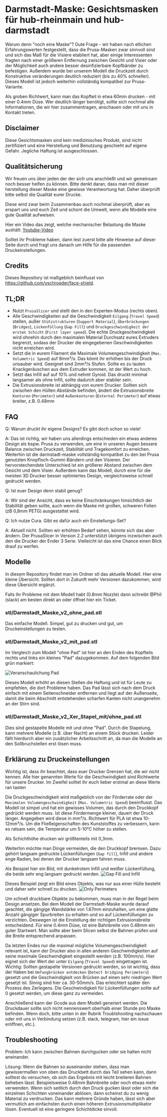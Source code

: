 # Darmstadt-Maske: Gesichtsmasken für hub-rheinmain und hub-darmstadt

Warum denn "noch eine Maske"? 
Gute Frage - wir haben nach etlichen Erfahrungswerten festgestellt, dass die Prusa-Masken zwar sinnvoll sind und sich das Maß für die Visiere etabliert hat, aber einige Interessenten fragten nach einer größeren Entfernung zwischen Gesicht und Visier oder der Möglichkeit auch andere besser desinfizierbare Kopfbänder zu befestigen.
Außerdem wurde bei unserem Modell die Druckzeit durch Konstruktive veränderungen deutlich reduziert (bis zu 40% schneller).
Dieses Modell ist jedoch weiterhin vollständig kompatibel zur Prusa-Variante.

Als groben Richtwert, kann man das Kopfteil in etwa 60min drucken - mit einer 0.4mm Düse.
Wer deutlich länger benötigt, sollte sich nochmal alle Informationen, die wir hier zusammentragen, anschauen oder mit uns in Kontakt treten.

## Disclaimer

Diese Gesichtsmasken sind kein medizinisches Produkt, sind nicht zertifiziert und eine Herstellung und Benutzung geschieht auf eigene Gefahr. Jegliche Haftung ist ausgeschlossen.

## Qualitätsicherung

Wir freuen uns über jeden der der sich uns anschließt und wir gemeinsam noch besser helfen zu können.
Bitte denkt daran, dass man mit dieser herstellung dieser Maske eine gewisse Verantwortung hat.
Daher überprüft bitte selbst die Qualität eurer Drucke.

Diese wird zwar beim Zusammenbau auch nochmal überprüft, aber es erspart uns und euch Zeit und schont die Umwelt, wenn alle Modelle eine gute Qualität aufweisen.

Hier ein Video das zeigt, welche mechanischer Belastung die Maske aushält:
[Youtube-Video](https://youtu.be/hdetuEkw_Qs )

Solltet ihr Probleme haben, dann lest zuerst bitte alle Hinweise auf dieser Seite durch und fragt uns danach um Hilfe für die passenden Druckeinstellungen.

## Credits

Dieses Repository ist maßgeblich beinflusst von https://github.com/yschroeder/face-shield.

## TL;DR

* Nutzt `PrusaSlicer` und stellt den in den Experten-Modus (rechts oben).
* Alle Geschwindigkeiten auf die Geschwindigkeit `Eilgang` (`Travel Speed`) stellen, außer `Stützstrukturen` (`Support Material`), `Überbrückungen` (`Bridges`), `Lückenfüllung` (`Gap Fill`) und `Druckgeschwindigkeit der ersten Schicht` (`First layer speed`). Die echte Druckgeschwindigkeit wird ohnehin durch den maximalen Material Durchsatz eures Extruders begrenzt, sodass der Drucker die eingegebenen Geschwindigkeiten nicht erreichen wird.
* Setzt die in eurem Filament die Maximale Volumengeschwindigkeit (`Max. Volumetric Speed`) auf 8mm³/s. Das könnt ihr erhöhen bis der Druck unsauber wird. Geeignet sind 2mm³/s Stufen. Sollte es zu lauten Knackgeräuschen aus dem Extruder kommen, ist der Wert zu hoch.
* Setzt das Infill auf auf 10% und nehmt Gyroid. Das druckt minimal langsamer als ohne Infill, sollte dadurch aber stabiler sein.
* Die Extrusionsbreite ist abhängig von eurem Drucker. Sollten sich zwischen den Hüllen Abstände befinden, ändert die Extrusionsbreite `Konturen` (`Perimeter`) und `Außenkonturen` (`External Perimeter`) auf etwas breiter, z.B. 0.48mm

## FAQ

Q: Warum druckt ihr eigene Designs? Es gibt doch schon so viele!

A: Das ist richtig, wir haben uns allerdings entschieden ein etwas anderes Design als bspw. Prusa zu verwenden, um eine in unseren Augen bessere Balance zwischen Druckzeit, Stabilität und Tragekomfort zu erreichen. Weiterhin ist die darmstadt-maske vollständig kompatibel zu den bei Prusa genutzten Knopfloch-Gummi-Bändern und den Visieren. Der hervorstechendste Unterschied ist ein größerer Abstand zwischen dem Gesicht und dem Visier. Außerdem kann das Modell, durch eine für die meisten 3D Drucker besser optimiertes Design, vergleichsweise schnell gedruckt werden.


Q: Ist euer Design denn stabil genug?

A: Wir sind der Ansicht, dass es keine Einschränkungen hinsichtlich der Stabilität geben sollte, auch wenn die Maske mit großen, schweren Folien (zB 0,8mm PETG) ausgestattet wird.

Q: Ich nutze Cura. Gibt es dafür auch ein Einstellungs-Set?

A: Aktuell nicht. Sollten wir erhöhten Bedarf sehen, könnte sich das aber ändern. Der PrusaSlicer in Version 2.2 unterstützt übrigens inzwischen auch den die Drucker der Ender 3 Serie. Vielleicht ist das eine Chance einen Blick drauf zu werfen.

## Modelle

In diesem Repository findet man im Ordner stl das aktuelle Modell.
Hier eine kleine Übersicht.
Sollten dort in Zukunft mehr Versionen dazukommen, wird diese Übersicht ergänzt.

Falls ihr Probleme mit dem Modell habt (0.8mm Nozzle) dann schreibt @Phil (slack) am besten direkt an oder öffnet hier ein Ticket.

### stl/Darmstadt_Maske_v2_ohne_pad.stl
Das einfache Modell. Simpel, gut zu drucken und gut, um Druckeinstellungen zu testen.

### stl/Darmstadt_Maske_v2_mit_pad.stl
Im Vergleich zum Modell "ohne Pad" ist hier an den Enden des Kopfteils rechts und links ein kleines "Pad" dazugekommen.
Auf dem folgenden Bild grün markiert:

![Veranschaulichung Pad](https://raw.githubusercontent.com/Phil1988/darmstadt-maske/master/pad.PNG)

Dieses Modell erhöht an diesen Stellen die Haftung und ist für Leute zu empfehlen, die dort Probleme haben.
Das Pad lässt sich nach dem Druck einfach mit einem Seitenschneider entfernen und liegt auf der Außenseite, damit die beim Abschnitt entstehenden scharfen Kanten nicht unangenehm an der Stirn sind.


### stl/Darmstadt_Maske_v2_Xer_Stapel_mit/ohne_pad.stl
Dies sind gestapelte Modelle mit und ohne "Pad".
Durch die Stapelung, kann mehrere Modelle (z.B. über Nacht) an einem Stück drucken.
Leider fällt hierdurch aber ein zusätzlicher Arbeitsschritt an, da man die Modelle an den Sollbruchstellen erst lösen muss.
 
 
## Erklärung zu Druckeinstellungen

Wichtig ist, dass ihr beachtet, dass euer Drucker Grenzen hat, die wir nicht kennen.
Alle hier genannten Werte für die Geschwindigkeit sind Richtwerte für unsere Drucker.
Im Zweifel solltet ihr euch lieber erstmal an diese Werte ran tasten

Die Druckgeschwindigkeit wird maßgeblich von der Förderrate oder der `Maximalen Volumengeschwindigkeit` (`Max. Volumetric Speed`) beeinflusst. Das Modell ist simpel und hat ein gewisses Volumen, das durch den Druckkopf gedrückt werden muss. Ist diese Fördermenge kleiner, dauert der Druck länger. Angegeben wird diese in mm³/s. Richtwert für PLA ist etwa 10-12mm³/s.
Um die Fließeigenschaften des Kunststoffes zu verbessern, kann es ratsam sein, die Temperatur um 5-10°C höher zu stellen.

Als Schichthöhe drucken wir größtenteils mit 0,3mm.

Weiterhin möchte man Dinge vermeiden, die den Druckkopf bremsen. Dazu gehört langsam gedruckte Lückenfüllungen (`Gap fill`), Infill und andere enge Radien, bei denen der Drucker langsam fahren muss.

Als Beispiel hier ein Bild, mit dunkelrotem Infill und weißer Lückenfüllung, die beide sehr eng langsam gedruckt werden.
![Gap Fill and Infill][gap_infill]

Dieses Beispiel zeigt ein Bild eines Objekts, was nur aus einer Hülle besteht und daher sehr schnell zu drucken.
![Only Perimeters][perimeter]

Um schnell druckbare Objekte zu bekommen, muss man in der Regel beim Design ansetzen. Bei dem Modell der Darmstadt-Maske wurde darauf geachtet, die gängige Wandstärke von 1.67mm einzuhalten, um eine glatte Anzahl gängiger Spurbreiten zu erhalten und so auf Lückenfüllungen zu verzichten. Deswegen ist die Einstellung der richtigen Extrusionsbreite entscheidend. 
Für eine 0.4mm Düse, ist eine Bahnbreite von 0.48mm ein guter Startwert. Man sollte aber beim Slicen selbst die Bahnen prüfen und die Breite entsprechend anpassen.

Da letzten Endes nur die maximal mögliche Volumengeschwindigkeit relevant ist, kann der Drucker also in allen anderen Geschwindigkeiten auf seine maximale Geschwindigkeit eingestellt werden (z.B. 100mm/s). Hier eignet sich der Wert der unter `Eilgang` (`Travel Speed`) eingetragen ist. Wichtig: Sollten gestapelte Versionen gedruckt werden, so ist wichtig, dass der Haken bei `Umfangbrücken entdecken` (`Detect bridging Perimeters`) gesetzt und die Geschwindigkeit von Brücken auf einen sehr niedrigen Wert gesetzt ist. Sinnig sind hier ca. 30-50mm/s. Das erleichtert später den Prozess des Zerlegens. Die Geschwindigkeit für Lückenfüllungen sollte auf 0 gesetzt werden, um diese ganz zu vermeiden.

Anschließend kann der Gcode aus dem Modell generiert werden. Die Druckdauer sollte sich nicht nennenswert oberhalb einer Stunde pro Maske befinden. Wenn doch, bitte unten in der Rubrik Troublshooting nachschauen oder mit uns in Verbindung setzen (z.B. slack, telegram, hier ein issue eröffnen, etc.).

## Troubleshooting

Problem: Ich kann zwischen Bahnen durchgucken oder sie halten nicht aneinander.

Lösung: Wenn die Bahnen so auseinander stehen, dass man gewissermaßen von oben das Druckbett durch das Teil sehen kann, dann solltest du versuchen, ob sich das Ergebnis mit leicht breiteren Bahnen beheben lässt. Beispielsweise 0.48mm Bahnbreite oder noch etwas mehr verwenden. Wenn sich seitlich durch den Druck gucken lässt oder sich die einzelnen Schichten voneinander ablösen, dann scheinst du zu wenig Material zu verdrucken. Das kann mehrere Gründe haben, lässt sich aber vermutlich am einfachsten durch einen höheren Extrusionsmultiplikator lösen. Eventuell ist eine geringere Schichtdicke sinvoll.

[gap_infill]: gap_infill.PNG "Infill und Lückenfüllungen"

[perimeter]: perimeter.PNG "Nur Hüllen"
